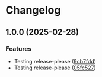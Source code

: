 # Changelog

## 1.0.0 (2025-02-28)


### Features

* Testing release-please ([9cb7fdd](https://github.com/pabrahamsson/op-pac-test/commit/9cb7fdd3a2757daef279958727f82d05409251fd))
* Testing release-please ([05fc527](https://github.com/pabrahamsson/op-pac-test/commit/05fc527593b1c183abc4e6de2c2bb6653809583b))

